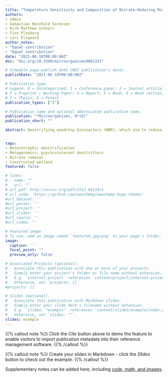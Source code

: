 ```yaml
---
title: "Temperature Sensitivity and Composition of Nitrate-Reducing Microbiomes from a Full-Scale Woodchip Bioreactor Treating Agricultural Drainage Water"
authors:
- admin
- Sebastian Reinhold Sorensen
- Kirk Matthew Schnorr
- Finn Plauborg
- Lars Elsgaard
author_notes:
- "Equal contribution"
- "Equal contribution"
date: "2021-06-18T00:00:00Z"
doi: "doi.org/10.3390/microorganisms9061331"

# Schedule page publish date (NOT publication's date).
publishDate: "2021-06-18T00:00:00Z"

# Publication type.
# Legend: 0 = Uncategorized; 1 = Conference paper; 2 = Journal article;
# 3 = Preprint / Working Paper; 4 = Report; 5 = Book; 6 = Book section;
# 7 = Thesis; 8 = Patent
publication_types: ["2"]

# Publication name and optional abbreviated publication name.
publication: "*Microorganisms, 9*(6)"
publication_short: ""

abstract: Denitrifying woodchip bioreactors (WBR), which aim to reduce nitrate (NO3−) pollution from agricultural drainage water, are less efficient when cold temperatures slow down the microbial transformation processes. Conducting bioaugmentation could potentially increase the NO3− removal efficiency during these specific periods. First, it is necessary to investigate denitrifying microbial populations in these facilities and understand their temperature responses. We hypothesized that seasonal changes and subsequent adaptations of microbial populations would allow for enrichment of cold-adapted denitrifying bacterial populations with potential use for bioaugmentation. Woodchip material was sampled from an operating WBR during spring, fall, and winter and used for enrichments of denitrifiers that were characterized by studies of metagenomics and temperature dependence of NO3− depletion. The successful enrichment of psychrotolerant denitrifiers was supported by the differences in temperature response, with the apparent domination of the phylum Proteobacteria and the genus Pseudomonas. The enrichments were found to have different microbiomes’ composition and they mainly differed with native woodchip microbiomes by a lower abundance of the genus Flavobacterium. Overall, the performance and composition of the enriched denitrifying population from the WBR microbiome indicated a potential for efficient NO3− removal at cold temperatures that could be stimulated by the addition of selected cold-adapted denitrifying bacteria.#


tags:
- Heterotrophic denitrification
- Metagenomics; psychrotolerant denitrifiers
- Nitrate removal
- Constructed wetland
featured: false

# links:
# - name: ""
#   url: ""
# url_pdf: http://arxiv.org/pdf/1512.04133v1
# url_code: 'https://github.com/wowchemy/wowchemy-hugo-themes'
#url_dataset: ''
#url_poster: ''
#url_project: ''
#url_slides: ''
#url_source: ''
#url_video: ''

# Featured image
# To use, add an image named `featured.jpg/png` to your page's folder. 
image:
  caption: ''
  focal_point: ""
  preview_only: false

# Associated Projects (optional).
#   Associate this publication with one or more of your projects.
#   Simply enter your project's folder or file name without extension.
#   E.g. `internal-project` references `content/project/internal-project/index.md`.
#   Otherwise, set `projects: []`.
#projects: []

# Slides (optional).
#   Associate this publication with Markdown slides.
#   Simply enter your slide deck's filename without extension.
#   E.g. `slides: "example"` references `content/slides/example/index.md`.
#   Otherwise, set `slides: ""`.
slides: example
---
```


{{% callout note %}}
Click the *Cite* button above to demo the feature to enable visitors to import publication metadata into their reference management software.
{{% /callout %}}

{{% callout note %}}
Create your slides in Markdown - click the *Slides* button to check out the example.
{{% /callout %}}

Supplementary notes can be added here, including [code, math, and images](https://wowchemy.com/docs/writing-markdown-latex/).
